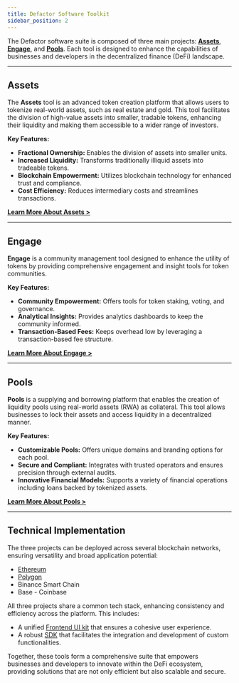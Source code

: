 ```yaml
---
title: Defactor Software Toolkit
sidebar_position: 2
---
```


The Defactor software suite is composed of three main projects: [**Assets**](/docs/category/assets), [**Engage**](/docs/category/engage), and [**Pools**](/docs/category/pools). Each tool is designed to enhance the capabilities of businesses and developers in the decentralized finance (DeFi) landscape.

---

## Assets

The **Assets** tool is an advanced token creation platform that allows users to tokenize real-world assets, such as real estate and gold. This tool facilitates the division of high-value assets into smaller, tradable tokens, enhancing their liquidity and making them accessible to a wider range of investors.

**Key Features:**

- **Fractional Ownership:** Enables the division of assets into smaller units.
- **Increased Liquidity:** Transforms traditionally illiquid assets into tradeable tokens.
- **Blockchain Empowerment:** Utilizes blockchain technology for enhanced trust and compliance.
- **Cost Efficiency:** Reduces intermediary costs and streamlines transactions.

[**Learn More About Assets >**](/docs/category/assets)

---

## Engage

**Engage** is a community management tool designed to enhance the utility of tokens by providing comprehensive engagement and insight tools for token communities.

**Key Features:**

- **Community Empowerment:** Offers tools for token staking, voting, and governance.
- **Analytical Insights:** Provides analytics dashboards to keep the community informed.
- **Transaction-Based Fees:** Keeps overhead low by leveraging a transaction-based fee structure.

[**Learn More About Engage >**](/docs/category/engage)

---

## Pools

**Pools** is a supplying and borrowing platform that enables the creation of liquidity pools using real-world assets (RWA) as collateral. This tool allows businesses to lock their assets and access liquidity in a decentralized manner.

**Key Features:**

- **Customizable Pools:** Offers unique domains and branding options for each pool.
- **Secure and Compliant:** Integrates with trusted operators and ensures precision through external audits.
- **Innovative Financial Models:** Supports a variety of financial operations including loans backed by tokenized assets.

[**Learn More About Pools >**](/docs/category/pools)

---

## Technical Implementation

The three projects can be deployed across several blockchain networks, ensuring versatility and broad application potential:

- [Ethereum](/docs/blockchain-and-web3/ethereum)
- [Polygon](/docs/blockchain-and-web3/polygon)
- Binance Smart Chain
- Base - Coinbase

All three projects share a common tech stack, enhancing consistency and efficiency across the platform. This includes:

- A unified [Frontend UI kit](/docs/introduction/react-components) that ensures a cohesive user experience.
- A robust [SDK](/docs/introduction/software-development-kit) that facilitates the integration and development of custom functionalities.

Together, these tools form a comprehensive suite that empowers businesses and developers to innovate within the DeFi ecosystem, providing solutions that are not only efficient but also scalable and secure.
